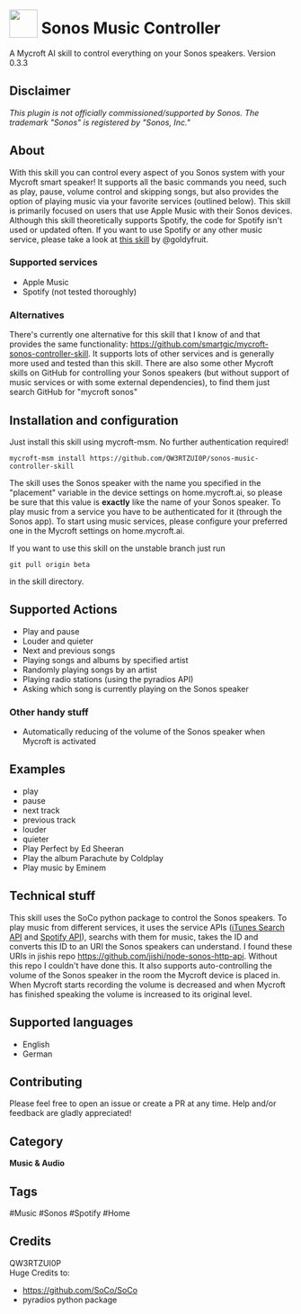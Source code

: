 # <img src="https://raw.githack.com/FortAwesome/Font-Awesome/master/svgs/solid/play-circle.svg" card_color="#000000" width="50" height="50" style="vertical-align:bottom"/> Sonos Music Controller
A Mycroft AI skill to control everything on your Sonos speakers. Version 0.3.3

## Disclaimer
*This plugin is not officially commissioned/supported by Sonos. The trademark "Sonos" is registered by "Sonos, Inc."*

## About
With this skill you can control every aspect of you Sonos system with your Mycroft smart speaker! It supports all the basic commands you need, such as play, pause, volume control and skipping songs, but also provides the option of playing music via your favorite services (outlined below).
This skill is primarily focused on users that use Apple Music with their Sonos devices. Although this skill theoretically supports Spotify, the code for Spotify isn't used or updated often. If you want to use Spotify or any other music service, please take a look at [this skill](https://github.com/smartgic/mycroft-sonos-controller-skill) by @goldyfruit.

### Supported services
* Apple Music
* Spotify (not tested thoroughly)

### Alternatives
There's currently one alternative for this skill that I know of and that provides the same functionality: https://github.com/smartgic/mycroft-sonos-controller-skill. It supports lots of other services and is generally more used and tested than this skill.
There are also some other Mycroft skills on GitHub for controlling your Sonos speakers (but without support of music services or with some external dependencies), to find them just search GitHub for "mycroft sonos"

## Installation and configuration
Just install this skill using mycroft-msm. No further authentication required!
```
mycroft-msm install https://github.com/QW3RTZUI0P/sonos-music-controller-skill
```
The skill uses the Sonos speaker with the name you specified in the "placement" variable in the device settings on home.mycroft.ai, so please be sure that this value is **exactly** like the name of your Sonos speaker. To play music from a service you have to be authenticated for it (through the Sonos app).
To start using music services, please configure your preferred one in the Mycroft settings on home.mycroft.ai.

If you want to use this skill on the unstable branch just run
```
git pull origin beta
```
in the skill directory.

## Supported Actions
* Play and pause
* Louder and quieter
* Next and previous songs
* Playing songs and albums by specified artist
* Randomly playing songs by an artist
* Playing radio stations (using the pyradios API)
* Asking which song is currently playing on the Sonos speaker

### Other handy stuff
* Automatically reducing of the volume of the Sonos speaker when Mycroft is activated

## Examples
* play
* pause
* next track
* previous track
* louder
* quieter
* Play Perfect by Ed Sheeran
* Play the album Parachute by Coldplay
* Play music by Eminem

## Technical stuff
This skill uses the SoCo python package to control the Sonos speakers. To play music from different services, it uses the service APIs ([iTunes Search API](https://affiliate.itunes.apple.com/resources/documentation/itunes-store-web-service-search-api/) and [Spotify API](https://developer.spotify.com/documentation/web-api/)), searchs with them for music, takes the ID and converts this ID to an URI the Sonos speakers can understand. I found these URIs in jishis repo https://github.com/jishi/node-sonos-http-api. Without this repo I couldn't have done this.
It also supports auto-controlling the volume of the Sonos speaker in the room the Mycroft device is placed in. When Mycroft starts recording the volume is decreased and when Mycroft has finished speaking the volume is increased to its original level.

## Supported languages
* English
* German

## Contributing
Please feel free to open an issue or create a PR at any time. Help and/or feedback are gladly appreciated!

## Category
**Music & Audio**

## Tags
#Music
#Sonos
#Spotify
#Home

## Credits
QW3RTZUI0P \
Huge Credits to: 
* https://github.com/SoCo/SoCo
* pyradios python package
